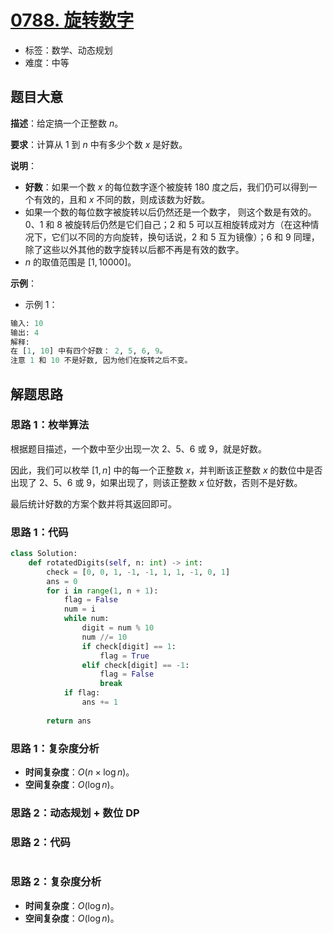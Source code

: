# [0788. 旋转数字](https://leetcode.cn/problems/rotated-digits/)

- 标签：数学、动态规划
- 难度：中等

## 题目大意

**描述**：给定搞一个正整数 $n$。

**要求**：计算从 $1$ 到 $n$ 中有多少个数 $x$ 是好数。

**说明**：

- **好数**：如果一个数 $x$ 的每位数字逐个被旋转 180 度之后，我们仍可以得到一个有效的，且和 $x$ 不同的数，则成该数为好数。
- 如果一个数的每位数字被旋转以后仍然还是一个数字， 则这个数是有效的。$0$、$1$ 和 $8$ 被旋转后仍然是它们自己；$2$ 和 $5$ 可以互相旋转成对方（在这种情况下，它们以不同的方向旋转，换句话说，$2$ 和 $5$ 互为镜像）；$6$ 和 $9$ 同理，除了这些以外其他的数字旋转以后都不再是有效的数字。
- $n$ 的取值范围是 $[1, 10000]$。

**示例**：

- 示例 1：

```Python
输入: 10
输出: 4
解释: 
在 [1, 10] 中有四个好数： 2, 5, 6, 9。
注意 1 和 10 不是好数, 因为他们在旋转之后不变。
```

## 解题思路

### 思路 1：枚举算法

根据题目描述，一个数中至少出现一次 $2$、$5$、$6$ 或 $9$，就是好数。

因此，我们可以枚举 $[1, n]$ 中的每一个正整数 $x$，并判断该正整数 $x$ 的数位中是否出现了 $2$、$5$、$6$ 或 $9$，如果出现了，则该正整数 $x$ 位好数，否则不是好数。

最后统计好数的方案个数并将其返回即可。

### 思路 1：代码

```Python
class Solution:
    def rotatedDigits(self, n: int) -> int:
        check = [0, 0, 1, -1, -1, 1, 1, -1, 0, 1]
        ans = 0
        for i in range(1, n + 1):
            flag = False
            num = i
            while num:
                digit = num % 10
                num //= 10
                if check[digit] == 1:
                    flag = True
                elif check[digit] == -1:
                    flag = False
                    break
            if flag:
                ans += 1
            	
        return ans
```

### 思路 1：复杂度分析

- **时间复杂度**：$O(n \times \log n)$。
- **空间复杂度**：$O(\log n)$。

### 思路 2：动态规划 + 数位 DP

### 思路 2：代码

```Python
```

### 思路 2：复杂度分析

- **时间复杂度**：$O(\log n)$。
- **空间复杂度**：$O(\log n)$。

